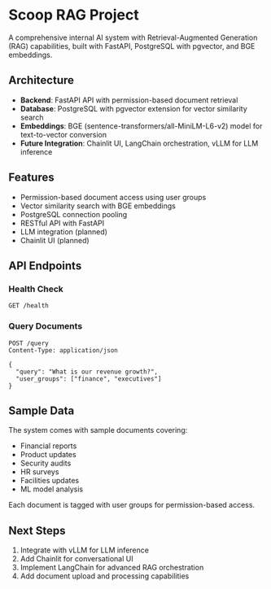 # Scoop RAG Project

A comprehensive internal AI system with Retrieval-Augmented Generation (RAG) capabilities, built with FastAPI, PostgreSQL with pgvector, and BGE embeddings.

## Architecture

- **Backend**: FastAPI API with permission-based document retrieval
- **Database**: PostgreSQL with pgvector extension for vector similarity search
- **Embeddings**: BGE (sentence-transformers/all-MiniLM-L6-v2) model for text-to-vector conversion
- **Future Integration**: Chainlit UI, LangChain orchestration, vLLM for LLM inference

## Features

- Permission-based document access using user groups
- Vector similarity search with BGE embeddings
- PostgreSQL connection pooling
- RESTful API with FastAPI
- LLM integration (planned)
- Chainlit UI (planned)

## API Endpoints

### Health Check
```
GET /health
```

### Query Documents
```
POST /query
Content-Type: application/json

{
  "query": "What is our revenue growth?",
  "user_groups": ["finance", "executives"]
}
```

## Sample Data

The system comes with sample documents covering:
- Financial reports
- Product updates
- Security audits
- HR surveys
- Facilities updates
- ML model analysis

Each document is tagged with user groups for permission-based access.

## Next Steps

1. Integrate with vLLM for LLM inference
2. Add Chainlit for conversational UI
3. Implement LangChain for advanced RAG orchestration
4. Add document upload and processing capabilities
